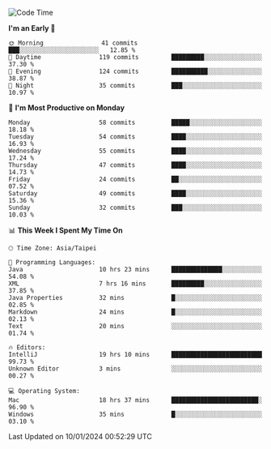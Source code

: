 <!--START_SECTION:waka-->
![Code Time](http://img.shields.io/badge/Code%20Time-805%20hrs%2027%20mins-blue)

**I'm an Early 🐤** 

```text
🌞 Morning                41 commits          ███░░░░░░░░░░░░░░░░░░░░░░   12.85 % 
🌆 Daytime                119 commits         █████████░░░░░░░░░░░░░░░░   37.30 % 
🌃 Evening                124 commits         ██████████░░░░░░░░░░░░░░░   38.87 % 
🌙 Night                  35 commits          ███░░░░░░░░░░░░░░░░░░░░░░   10.97 % 
```
📅 **I'm Most Productive on Monday** 

```text
Monday                   58 commits          █████░░░░░░░░░░░░░░░░░░░░   18.18 % 
Tuesday                  54 commits          ████░░░░░░░░░░░░░░░░░░░░░   16.93 % 
Wednesday                55 commits          ████░░░░░░░░░░░░░░░░░░░░░   17.24 % 
Thursday                 47 commits          ████░░░░░░░░░░░░░░░░░░░░░   14.73 % 
Friday                   24 commits          ██░░░░░░░░░░░░░░░░░░░░░░░   07.52 % 
Saturday                 49 commits          ████░░░░░░░░░░░░░░░░░░░░░   15.36 % 
Sunday                   32 commits          ███░░░░░░░░░░░░░░░░░░░░░░   10.03 % 
```


📊 **This Week I Spent My Time On** 

```text
🕑︎ Time Zone: Asia/Taipei

💬 Programming Languages: 
Java                     10 hrs 23 mins      ██████████████░░░░░░░░░░░   54.08 % 
XML                      7 hrs 16 mins       █████████░░░░░░░░░░░░░░░░   37.85 % 
Java Properties          32 mins             █░░░░░░░░░░░░░░░░░░░░░░░░   02.85 % 
Markdown                 24 mins             █░░░░░░░░░░░░░░░░░░░░░░░░   02.13 % 
Text                     20 mins             ░░░░░░░░░░░░░░░░░░░░░░░░░   01.74 % 

🔥 Editors: 
IntelliJ                 19 hrs 10 mins      █████████████████████████   99.73 % 
Unknown Editor           3 mins              ░░░░░░░░░░░░░░░░░░░░░░░░░   00.27 % 

💻 Operating System: 
Mac                      18 hrs 37 mins      ████████████████████████░   96.90 % 
Windows                  35 mins             █░░░░░░░░░░░░░░░░░░░░░░░░   03.10 % 
```


 Last Updated on 10/01/2024 00:52:29 UTC
<!--END_SECTION:waka-->
